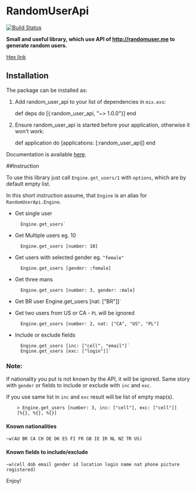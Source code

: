 # RandomUserApi
[![Build Status](https://travis-ci.org/PatNowak/random_user_api.svg?branch=master
"Build Status")](https://travis-ci.org/PatNowak/random_user_api)

**Small and useful library, which use API of http://randomuser.me to generate random users.**

[Hex link](https://hex.pm/packages/random_user_api)

## Installation

The package can be installed as:

  1. Add random_user_api to your list of dependencies in `mix.exs`:
        
        def deps do
          [{:random_user_api, "~> 1.0.0"}]
        end

  2. Ensure random_user_api is started before your application, otherwise it won't work:

        def application do
          [applications: [:random_user_api]]
        end


Documentation is available [here](https://hexdocs.pm/random_user_api/api-reference.html).

##Instruction

To use this library just call `Engine.get_users/1` with `options`, which are by default empty list.

In this short instruction assume, that `Engine` is an alias for `RandomUserApi.Engine`.

- Get single user

        Engine.get_users`

- Get Multiple users eg. 10

        Engine.get_users [number: 10]

- Get users with selected gender eg. `"female"`

        Engine.get_users [gender: :female]

- Get three mans

        Engine.get_users [number: 3, gender: :male]

- Get BR user
        Engine.get_users [nat: ["BR"]]`

- Get two users from US or CA - `PL` will be ignored

        Engine.get_users [number: 2, nat: ["CA", "US", "PL"]

- Include or exclude fields 

        Engine.get_users [inc: ["cell", "email"]`
        Engine.get_users [exc: ["login"]]`

### Note:
If nationality you put is not known by the API, it will be ignored. Same story with `gender` or fields to include or exclude with `inc` and `exc`.

If you use same list in `inc` and `exc` result will be list of empty map(s).

        > Engine.get_users [number: 3, inc: ["cell"], exc: ["cell"]]
        [%{}, %{}, %{}]



#### Known nationalities
`~w(AU BR CA CH DE DK ES FI FR GB IE IR NL NZ TR US)`

#### Known fields to include/exclude
`~w(cell dob email gender id location login name nat phone picture registered)`

Enjoy!
